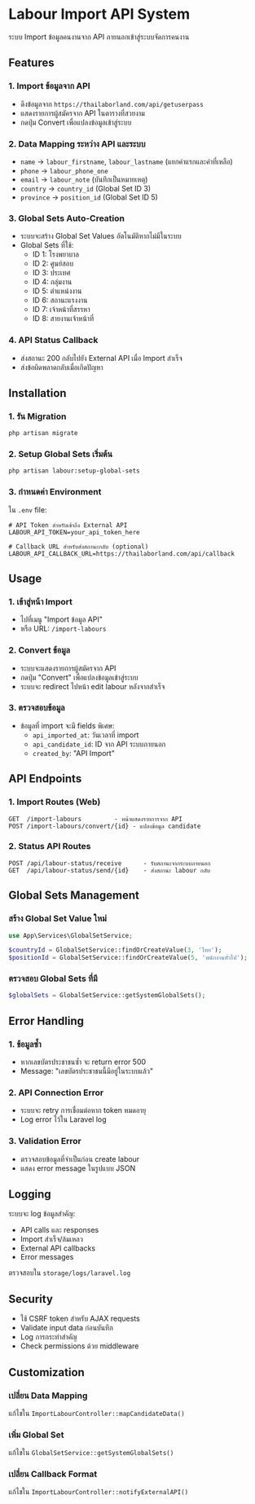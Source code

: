 # Labour Import API System

ระบบ Import ข้อมูลคนงานจาก API ภายนอกเข้าสู่ระบบจัดการคนงาน

## Features

### 1. Import ข้อมูลจาก API
- ดึงข้อมูลจาก `https://thailaborland.com/api/getuserpass`
- แสดงรายการผู้สมัครจาก API ในตารางที่สวยงาม
- กดปุ่ม Convert เพื่อแปลงข้อมูลเข้าสู่ระบบ

### 2. Data Mapping ระหว่าง API และระบบ
- `name` → `labour_firstname`, `labour_lastname` (แยกคำแรกและคำที่เหลือ)
- `phone` → `labour_phone_one`
- `email` → `labour_note` (บันทึกเป็นหมายเหตุ)
- `country` → `country_id` (Global Set ID 3)
- `province` → `position_id` (Global Set ID 5)

### 3. Global Sets Auto-Creation
- ระบบจะสร้าง Global Set Values อัตโนมัติหากไม่มีในระบบ
- Global Sets ที่ใช้:
  - ID 1: โรงพยาบาล
  - ID 2: ศูนย์สอบ
  - ID 3: ประเทศ
  - ID 4: กลุ่มงาน
  - ID 5: ตำแหน่งงาน
  - ID 6: สถานะแรงงาน
  - ID 7: เจ้าหน้าที่สรรหา
  - ID 8: สายงานเจ้าหน้าที่

### 4. API Status Callback
- ส่งสถานะ 200 กลับไปยัง External API เมื่อ Import สำเร็จ
- ส่งข้อผิดพลาดกลับเมื่อเกิดปัญหา

## Installation

### 1. รัน Migration
```bash
php artisan migrate
```

### 2. Setup Global Sets เริ่มต้น
```bash
php artisan labour:setup-global-sets
```

### 3. กำหนดค่า Environment
ใน `.env` file:
```env
# API Token สำหรับเข้าถึง External API
LABOUR_API_TOKEN=your_api_token_here

# Callback URL สำหรับส่งสถานะกลับ (optional)
LABOUR_API_CALLBACK_URL=https://thailaborland.com/api/callback
```

## Usage

### 1. เข้าสู่หน้า Import
- ไปที่เมนู "Import ข้อมูล API"
- หรือ URL: `/import-labours`

### 2. Convert ข้อมูล
- ระบบจะแสดงรายการผู้สมัครจาก API
- กดปุ่ม "Convert" เพื่อแปลงข้อมูลเข้าสู่ระบบ
- ระบบจะ redirect ไปหน้า edit labour หลังจากสำเร็จ

### 3. ตรวจสอบข้อมูล
- ข้อมูลที่ import จะมี fields พิเศษ:
  - `api_imported_at`: วันเวลาที่ import
  - `api_candidate_id`: ID จาก API ระบบภายนอก
  - `created_by`: "API Import"

## API Endpoints

### 1. Import Routes (Web)
```
GET  /import-labours         - หน้าแสดงรายการจาก API
POST /import-labours/convert/{id} - แปลงข้อมูล candidate
```

### 2. Status API Routes
```
POST /api/labour-status/receive      - รับสถานะจากระบบภายนอก
GET  /api/labour-status/send/{id}    - ส่งสถานะ labour กลับ
```

## Global Sets Management

### สร้าง Global Set Value ใหม่
```php
use App\Services\GlobalSetService;

$countryId = GlobalSetService::findOrCreateValue(3, 'ไทย');
$positionId = GlobalSetService::findOrCreateValue(5, 'พนักงานทั่วไป');
```

### ตรวจสอบ Global Sets ที่มี
```php
$globalSets = GlobalSetService::getSystemGlobalSets();
```

## Error Handling

### 1. ข้อมูลซ้ำ
- หากเลขบัตรประชาชนซ้ำ จะ return error 500
- Message: "เลขบัตรประชาชนนี้มีอยู่ในระบบแล้ว"

### 2. API Connection Error
- ระบบจะ retry การเชื่อมต่อหาก token หมดอายุ
- Log error ไว้ใน Laravel log

### 3. Validation Error
- ตรวจสอบข้อมูลที่จำเป็นก่อน create labour
- แสดง error message ในรูปแบบ JSON

## Logging

ระบบจะ log ข้อมูลสำคัญ:
- API calls และ responses
- Import สำเร็จ/ล้มเหลว
- External API callbacks
- Error messages

ตรวจสอบใน `storage/logs/laravel.log`

## Security

- ใช้ CSRF token สำหรับ AJAX requests
- Validate input data ก่อนบันทึก
- Log การกระทำสำคัญ
- Check permissions ด้วย middleware

## Customization

### เปลี่ยน Data Mapping
แก้ไขใน `ImportLabourController::mapCandidateData()`

### เพิ่ม Global Set
แก้ไขใน `GlobalSetService::getSystemGlobalSets()`

### เปลี่ยน Callback Format
แก้ไขใน `ImportLabourController::notifyExternalAPI()`
